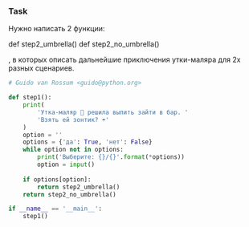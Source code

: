 ### Task

Нужно написать 2 функции:

def step2_umbrella()
def step2_no_umbrella()

, в которых описать дальнейшие приключения утки-маляра для 2х разных сценариев.

```python
# Guido van Rossum <guido@python.org>

def step1():
    print(
        'Утка-маляр 🦆 решила выпить зайти в бар. '
        'Взять ей зонтик? ☂️'
    )
    option = ''
    options = {'да': True, 'нет': False}
    while option not in options:
        print('Выберите: {}/{}'.format(*options))
        option = input()
    
    if options[option]:
        return step2_umbrella()
    return step2_no_umbrella()

if __name__ == '__main__':
    step1()
```